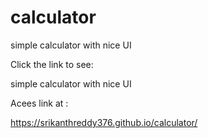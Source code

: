 # calculator


simple calculator with nice UI

Click the link to see:


simple calculator with nice UI

Acees link at :

https://srikanthreddy376.github.io/calculator/
